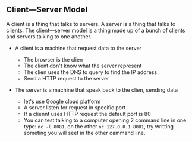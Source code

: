 ## Client—Server Model

A client is a thing that talks to servers.
A server is a thing that talks to clients.
The client—server model is a thing made up of a
bunch of clients and servers talking to one another.

* A client is a machine that request data to the server
  * The browser is the clien
  * The client don't know what the server represent
  * The clien uses the DNS to query to find the IP address
  * Send a HTTP request to the server

* The server is a machine that speak back to the clien, sending data
  * let's use Google cloud platform
  * A server listen for request in specific port
  * If a cliennt uses HTTP request the default port is 80
  * You can test talking to a computer opening 2 command line in one type: `nc -l 8081`, on the other `nc 127.0.0.1 8081`, try writting someting you will seet in the other cammand line.
